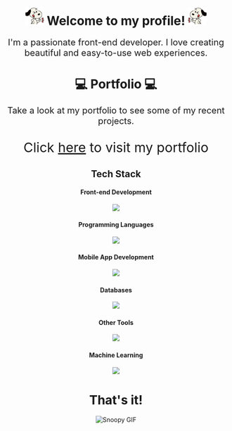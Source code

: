 <!-- Título -->
<h1 align="center">
  <img src="./icons/snoopy_icon_1_inverted.gif" height="42" alt="Snoopy emoji invertido">
  Welcome to my profile!
  <img src="./icons/snoopy_icon_1.gif" height="42" alt="Snoopy emoji">
</h1>


<!-- Descrição -->
<p align="center" style="font-size: 20px;">I'm a passionate front-end developer. I love creating beautiful and easy-to-use web experiences.</p>

<!-- Portfolio Link -->
<h1 align="center">💻 Portfolio 💻</h1>
<p align="center" style="font-size: 20px;">Take a look at my portfolio to see some of my recent projects.</p>
<p align="center" style="font-size: 30px">Click <a href="https://luis-brasil-dev.vercel.app/" target="_blank">here</a> to visit my portfolio</a></p>
</p>

<!-- Tech Stack Section with skillicons.dev -->
<h2 align="center">Tech Stack</h2>

<h4 align="center">Front-end Development</h4>
<p align="center">
  <a href="https://skillicons.dev">
    <img src="https://skillicons.dev/icons?i=html,css,js,ts,react,svelte,tailwind" />
  </a>
</p>

<h4 align="center">Programming Languages</h4>
<p align="center">
  <a href="https://skillicons.dev">
    <img src="https://skillicons.dev/icons?i=py,js,ts" />
  </a>
</p>

<h4 align="center">Mobile App Development</h4>
<p align="center">
  <a href="https://skillicons.dev">
    <img src="https://skillicons.dev/icons?i=dart,flutter" />
  </a>
</p>

<h4 align="center">Databases</h4>
<p align="center">
  <a href="https://skillicons.dev">
    <img src="https://skillicons.dev/icons?i=postgres" />
  </a>
</p>

<h4 align="center">Other Tools</h4>
<p align="center">
  <a href="https://skillicons.dev">
    <img src="https://skillicons.dev/icons?i=docker,git,figma" />
  </a>
</p>

<h4 align="center">Machine Learning</h4>
<p align="center">
  <a href="https://skillicons.dev">
    <img src="https://skillicons.dev/icons?i=tensorflow" />
  </a>
</p>
<!-- GIF Adicional -->
<h1 align="center"> That's it!</h1>
<p align="center">
  <img src="https://www.animaatjes.nl/plaatjes/s/snoopy/15.gif" height="180" alt="Snoopy GIF">
</p>
